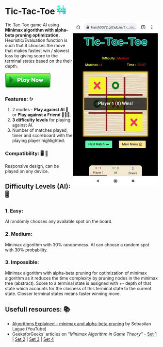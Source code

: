 # Tic-Tac-Toe <img src="https://github.com/harsh0072/Tic_tac_toe/blob/main/images/favicon.png" width="30">
<img src="https://github.com/harsh0072/Tic_tac_toe/blob/main/images/ScreenShots/%233.jfif" align="right" style="display:inline;" width="280" >

Tic-Tac-Toe game AI using **Minimax algorithm with alpha-beta pruning optimization.**<br>Heuristic/Evaluation function is such that it chooses the move that makes fastest win / slowest loss by giving score to the terminal states based on the their depth.


<a href="https://harsh0072.github.io/Tic_tac_toe/"> <img src="https://github.com/harsh0072/Tic_tac_toe/blob/main/images/playnow.png" alt="PLAY NOW!" width="150" height="50"> </a>

### Features: ✨

1. 2 modes - **Play against AI 🤖** or **Play against a Friend 🙋🏻‍♂️**.
2. **3 difficulty levels** for playing against AI.
3. Number of matches played, timer and scoreboard with the playing player highlighted.


### Compatibility: 🖥️ 📱
Responsive design, can be played on any device.

## Difficulty Levels (AI): 🎚️
### 1. Easy: 
AI randomly chooses any available spot on the board.

### 2. Medium:
Minimax algorithm with 30% randomness. AI can choose a random spot with 30% probability.

### 3. Impossible:
Minimax algorithm with alpha-beta pruning for optimization of minimax algorithm as it reduces the time complexity by pruning nodes in the minimax tree (abstract).
Score to a terminal state is assigned with +- depth of that state which accounts for the closness of this terminal state to the current state. Closser terminal states means faster winning move.

## Usefull resources: 📚
- [Algorithms Explained – minimax and alpha-beta pruning](https://youtu.be/l-hh51ncgDI) by Sebastian Lague (YouTube)
- GeeksforGeeks' articles on *"Minimax Algorithm in Game Theory"* - [Set 1](https://www.geeksforgeeks.org/minimax-algorithm-in-game-theory-set-1-introduction/) | [Set 2](https://www.geeksforgeeks.org/minimax-algorithm-in-game-theory-set-2-evaluation-function/?ref=rp) | [Set 3](https://www.geeksforgeeks.org/minimax-algorithm-in-game-theory-set-3-tic-tac-toe-ai-finding-optimal-move/?ref=rp) | [Set 4](https://www.geeksforgeeks.org/minimax-algorithm-in-game-theory-set-4-alpha-beta-pruning/?ref=rp)


